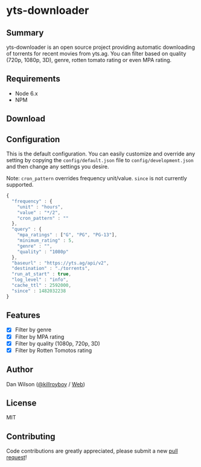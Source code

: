 # yts-downloader

Summary
---------------
yts-downloader is an open source project providing automatic downloading of torrents for recent movies from yts.ag. You can filter based on quality (720p, 1080p, 3D), genre, rotten tomato rating or even MPA rating.

Requirements
---------------
- Node 6.x
- NPM

Download
---------------

Configuration
---------------
This is the default configuration. You can easily customize and override any setting by copying the `config/default.json` file to `config/development.json` and then change any settings you desire.

Note: `cron_pattern` overrides frequency unit/value. `since` is not currently supported.

```js
{
  "frequency" : {
	"unit" : "hours",
	"value" : "*/2",
	"cron_pattern" : ""
  },
  "query" : {
	"mpa_ratings" : ["G", "PG", "PG-13"],
	"minimum_rating" : 5,
	"genre" : "",
	"quality" : "1080p"
  },
  "baseurl" : "https://yts.ag/api/v2",
  "destination" : "./torrents",
  "run_at_start" : true,
  "log_level" : "info",
  "cache_ttl" : 2592000,
  "since" : 1482032238
}
```

Features
---------------
- [x] Filter by genre
- [x] Filter by MPA rating
- [x] Filter by quality (1080p, 720p, 3D)
- [x] Filter by Rotten Tomotos rating

Author
---------------
Dan Wilson ([@killroyboy](https://twitter.com/killroyboy) / [Web](http://codeality.com))

License
---------------
MIT

Contributing
---------------
Code contributions are greatly appreciated, please submit a new [pull request](https://github.com/killroyboy/yts-downloader/pull/new/master)!
